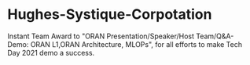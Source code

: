 # Hughes-Systique-Corpotation

Instant Team Award to "ORAN Presentation/Speaker/Host Team/Q&A- Demo: ORAN L1,ORAN Architecture, MLOPs", for all efforts to make Tech Day 2021 demo a success.
